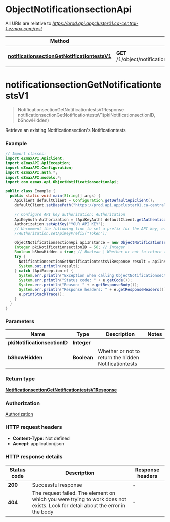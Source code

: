 # ObjectNotificationsectionApi

All URIs are relative to *https://prod.api.appcluster01.ca-central-1.ezmax.com/rest*

| Method | HTTP request | Description |
|------------- | ------------- | -------------|
| [**notificationsectionGetNotificationtestsV1**](ObjectNotificationsectionApi.md#notificationsectionGetNotificationtestsV1) | **GET** /1/object/notificationsection/{pkiNotificationsectionID}/getNotificationtests | Retrieve an existing Notificationsection&#39;s Notificationtests |


<a name="notificationsectionGetNotificationtestsV1"></a>
# **notificationsectionGetNotificationtestsV1**
> NotificationsectionGetNotificationtestsV1Response notificationsectionGetNotificationtestsV1(pkiNotificationsectionID, bShowHidden)

Retrieve an existing Notificationsection&#39;s Notificationtests



### Example
```java
// Import classes:
import eZmaxAPI.ApiClient;
import eZmaxAPI.ApiException;
import eZmaxAPI.Configuration;
import eZmaxAPI.auth.*;
import eZmaxAPI.models.*;
import com.ezmax.api.ObjectNotificationsectionApi;

public class Example {
  public static void main(String[] args) {
    ApiClient defaultClient = Configuration.getDefaultApiClient();
    defaultClient.setBasePath("https://prod.api.appcluster01.ca-central-1.ezmax.com/rest");
    
    // Configure API key authorization: Authorization
    ApiKeyAuth Authorization = (ApiKeyAuth) defaultClient.getAuthentication("Authorization");
    Authorization.setApiKey("YOUR API KEY");
    // Uncomment the following line to set a prefix for the API key, e.g. "Token" (defaults to null)
    //Authorization.setApiKeyPrefix("Token");

    ObjectNotificationsectionApi apiInstance = new ObjectNotificationsectionApi(defaultClient);
    Integer pkiNotificationsectionID = 56; // Integer | 
    Boolean bShowHidden = true; // Boolean | Whether or not to return the hidden Notificationtests
    try {
      NotificationsectionGetNotificationtestsV1Response result = apiInstance.notificationsectionGetNotificationtestsV1(pkiNotificationsectionID, bShowHidden);
      System.out.println(result);
    } catch (ApiException e) {
      System.err.println("Exception when calling ObjectNotificationsectionApi#notificationsectionGetNotificationtestsV1");
      System.err.println("Status code: " + e.getCode());
      System.err.println("Reason: " + e.getResponseBody());
      System.err.println("Response headers: " + e.getResponseHeaders());
      e.printStackTrace();
    }
  }
}
```

### Parameters

| Name | Type | Description  | Notes |
|------------- | ------------- | ------------- | -------------|
| **pkiNotificationsectionID** | **Integer**|  | |
| **bShowHidden** | **Boolean**| Whether or not to return the hidden Notificationtests | |

### Return type

[**NotificationsectionGetNotificationtestsV1Response**](NotificationsectionGetNotificationtestsV1Response.md)

### Authorization

[Authorization](../README.md#Authorization)

### HTTP request headers

 - **Content-Type**: Not defined
 - **Accept**: application/json

### HTTP response details
| Status code | Description | Response headers |
|-------------|-------------|------------------|
| **200** | Successful response |  -  |
| **404** | The request failed. The element on which you were trying to work does not exists. Look for detail about the error in the body |  -  |

